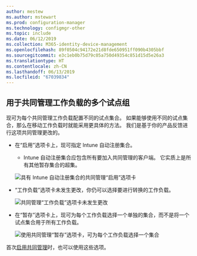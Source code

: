 ```yaml
---
author: mestew
ms.author: mstewart
ms.prod: configuration-manager
ms.technology: configmgr-other
ms.topic: include
ms.date: 06/12/2019
ms.collection: M365-identity-device-management
ms.openlocfilehash: 89f0504c94172e21d8fde650951ff090b4305bbf
ms.sourcegitcommit: e3c1eb0b75d79c05a750d49354c851d15d5e26a3
ms.translationtype: HT
ms.contentlocale: zh-CN
ms.lasthandoff: 06/13/2019
ms.locfileid: "67039834"
---
```

## <a name="bkmk_comgmt_pilot">用于共同管理工作负载的多个试点组</a>
<!--3555750 FKA 1357954-->

现可为每个共同管理工作负载配置不同的试点集合。 如果能够使用不同的试点集合，那么在移动工作负载时就能采用更具体的方法。 我们是基于你的产品反馈进行这项共同管理更改的。

- 在“启用”选项卡上，现可指定 Intune 自动注册集合。 
    - Intune 自动注册集合应包含所有要加入共同管理的客户端。 它实质上是所有其他暂存集合的超集。

  ![具有 Intune 自动注册集合的共同管理“启用”选项卡](../../media/3555750-co-management-enablement-tab.png)

- “工作负载”选项卡未发生更改，你仍可以选择要进行转换的工作负载。

  ![共同管理“工作负载”选项卡未发生更改](../../media/3555750-co-management-workloads-tab.png)

- 在“暂存”选项卡上，现可为每个工作负载选择一个单独的集合，而不是将一个试点集合用于所有工作负载。

    ![使用共同管理“暂存”选项卡，可为每个工作负载选择一个集合](../../media/3555750-co-management-staging-tab.png)
  
首次[启用共同管理](/sccm/comanage/how-to-enable.md)时，也可以使用这些选项。 
